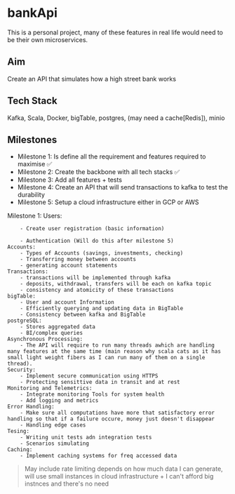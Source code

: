 # bankApi

This is a personal project, many of these features in real life would need to be their own microservices.

## Aim
Create an API that simulates how a high street bank works

## Tech Stack
Kafka, Scala, Docker, bigTable, postgres, (may need a cache[Redis]), minio

## Milestones
- Milestone 1: Is define all the requirement and features required to maximise :white_check_mark:
- Milestone 2: Create the backbone with all tech stacks  :white_check_mark:
- Milestone 3: Add all features + tests
- Milestone 4: Create an API that will send transactions to kafka to test the durability
- Milestone 5: Setup a cloud infrastructure either in GCP or AWS

Milestone 1:
    Users:

        - Create user registration (basic information)

        - Authentication (Will do this after milestone 5)
    Accounts:
        - Types of Accounts (savings, investments, checking)
        - Transferring money between accounts
        - generating account statements
    Transactions:
        - transactions will be implemented through kafka
        - deposits, withdrawal, transfers will be each on kafka topic
        - consistency and atomicity of these transactions
    bigTable:
        - User and account Information
        - Efficiently querying and updating data in BigTable
        - Consistency between kafka and BigTable
    postgreSQL:
        - Stores aggregated data
        - BI/complex queries
    Asynchronous Processing:
        - The API will require to run many threads awhich are handling many features at the same time (main reason why scala cats as it has small light weight fibers as I can run many of them on a single thread).
    Security:
        - Implement secure communication using HTTPS
        - Protecting sensittive data in transit and at rest
    Monitoring and Telemetrics:
        - Integrate monitoring Tools for system health
        - Add logging and metrics
    Error Handling:
        - Make sure all computations have more that satisfactory error handling so that if a failure occure, money just doesn't disappear
        - Handling edge cases
    Tesing:
        - Writing unit tests adn integration tests
        - Scenarios simulating
    Caching: 
        - Implement caching systems for freq accessed data

> May include rate limiting depends on how much data I can generate, will use small instances in cloud infrastructure + I can't afford big instnces and there's no need

